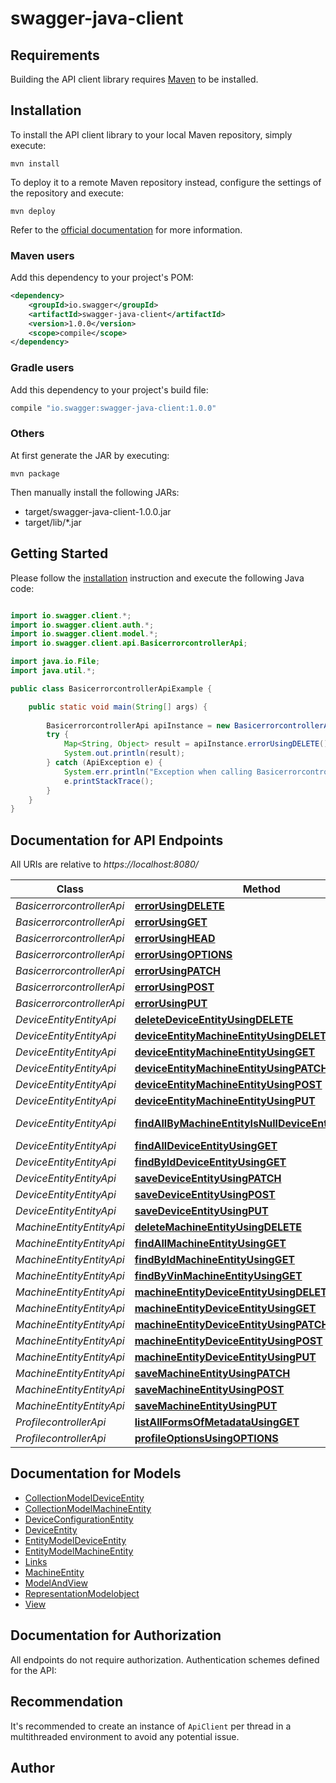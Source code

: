 # swagger-java-client

## Requirements

Building the API client library requires [Maven](https://maven.apache.org/) to be installed.

## Installation

To install the API client library to your local Maven repository, simply execute:

```shell
mvn install
```

To deploy it to a remote Maven repository instead, configure the settings of the repository and execute:

```shell
mvn deploy
```

Refer to the [official documentation](https://maven.apache.org/plugins/maven-deploy-plugin/usage.html) for more information.

### Maven users

Add this dependency to your project's POM:

```xml
<dependency>
    <groupId>io.swagger</groupId>
    <artifactId>swagger-java-client</artifactId>
    <version>1.0.0</version>
    <scope>compile</scope>
</dependency>
```

### Gradle users

Add this dependency to your project's build file:

```groovy
compile "io.swagger:swagger-java-client:1.0.0"
```

### Others

At first generate the JAR by executing:

    mvn package

Then manually install the following JARs:

* target/swagger-java-client-1.0.0.jar
* target/lib/*.jar

## Getting Started

Please follow the [installation](#installation) instruction and execute the following Java code:

```java

import io.swagger.client.*;
import io.swagger.client.auth.*;
import io.swagger.client.model.*;
import io.swagger.client.api.BasicerrorcontrollerApi;

import java.io.File;
import java.util.*;

public class BasicerrorcontrollerApiExample {

    public static void main(String[] args) {
        
        BasicerrorcontrollerApi apiInstance = new BasicerrorcontrollerApi();
        try {
            Map<String, Object> result = apiInstance.errorUsingDELETE();
            System.out.println(result);
        } catch (ApiException e) {
            System.err.println("Exception when calling BasicerrorcontrollerApi#errorUsingDELETE");
            e.printStackTrace();
        }
    }
}

```

## Documentation for API Endpoints

All URIs are relative to *https://localhost:8080/*

Class | Method | HTTP request | Description
------------ | ------------- | ------------- | -------------
*BasicerrorcontrollerApi* | [**errorUsingDELETE**](docs/BasicerrorcontrollerApi.md#errorUsingDELETE) | **DELETE** /error | error
*BasicerrorcontrollerApi* | [**errorUsingGET**](docs/BasicerrorcontrollerApi.md#errorUsingGET) | **GET** /error | error
*BasicerrorcontrollerApi* | [**errorUsingHEAD**](docs/BasicerrorcontrollerApi.md#errorUsingHEAD) | **HEAD** /error | error
*BasicerrorcontrollerApi* | [**errorUsingOPTIONS**](docs/BasicerrorcontrollerApi.md#errorUsingOPTIONS) | **OPTIONS** /error | error
*BasicerrorcontrollerApi* | [**errorUsingPATCH**](docs/BasicerrorcontrollerApi.md#errorUsingPATCH) | **PATCH** /error | error
*BasicerrorcontrollerApi* | [**errorUsingPOST**](docs/BasicerrorcontrollerApi.md#errorUsingPOST) | **POST** /error | error
*BasicerrorcontrollerApi* | [**errorUsingPUT**](docs/BasicerrorcontrollerApi.md#errorUsingPUT) | **PUT** /error | error
*DeviceEntityEntityApi* | [**deleteDeviceEntityUsingDELETE**](docs/DeviceEntityEntityApi.md#deleteDeviceEntityUsingDELETE) | **DELETE** /deviceEntities/{id} | deleteDeviceEntity
*DeviceEntityEntityApi* | [**deviceEntityMachineEntityUsingDELETE**](docs/DeviceEntityEntityApi.md#deviceEntityMachineEntityUsingDELETE) | **DELETE** /deviceEntities/{id}/machineEntity | deviceEntityMachineEntity
*DeviceEntityEntityApi* | [**deviceEntityMachineEntityUsingGET**](docs/DeviceEntityEntityApi.md#deviceEntityMachineEntityUsingGET) | **GET** /deviceEntities/{id}/machineEntity | deviceEntityMachineEntity
*DeviceEntityEntityApi* | [**deviceEntityMachineEntityUsingPATCH**](docs/DeviceEntityEntityApi.md#deviceEntityMachineEntityUsingPATCH) | **PATCH** /deviceEntities/{id}/machineEntity | deviceEntityMachineEntity
*DeviceEntityEntityApi* | [**deviceEntityMachineEntityUsingPOST**](docs/DeviceEntityEntityApi.md#deviceEntityMachineEntityUsingPOST) | **POST** /deviceEntities/{id}/machineEntity | deviceEntityMachineEntity
*DeviceEntityEntityApi* | [**deviceEntityMachineEntityUsingPUT**](docs/DeviceEntityEntityApi.md#deviceEntityMachineEntityUsingPUT) | **PUT** /deviceEntities/{id}/machineEntity | deviceEntityMachineEntity
*DeviceEntityEntityApi* | [**findAllByMachineEntityIsNullDeviceEntityUsingGET**](docs/DeviceEntityEntityApi.md#findAllByMachineEntityIsNullDeviceEntityUsingGET) | **GET** /deviceEntities/search/findAllByMachineEntityIsNull | findAllByMachineEntityIsNullDeviceEntity
*DeviceEntityEntityApi* | [**findAllDeviceEntityUsingGET**](docs/DeviceEntityEntityApi.md#findAllDeviceEntityUsingGET) | **GET** /deviceEntities | findAllDeviceEntity
*DeviceEntityEntityApi* | [**findByIdDeviceEntityUsingGET**](docs/DeviceEntityEntityApi.md#findByIdDeviceEntityUsingGET) | **GET** /deviceEntities/{id} | findByIdDeviceEntity
*DeviceEntityEntityApi* | [**saveDeviceEntityUsingPATCH**](docs/DeviceEntityEntityApi.md#saveDeviceEntityUsingPATCH) | **PATCH** /deviceEntities/{id} | saveDeviceEntity
*DeviceEntityEntityApi* | [**saveDeviceEntityUsingPOST**](docs/DeviceEntityEntityApi.md#saveDeviceEntityUsingPOST) | **POST** /deviceEntities | saveDeviceEntity
*DeviceEntityEntityApi* | [**saveDeviceEntityUsingPUT**](docs/DeviceEntityEntityApi.md#saveDeviceEntityUsingPUT) | **PUT** /deviceEntities/{id} | saveDeviceEntity
*MachineEntityEntityApi* | [**deleteMachineEntityUsingDELETE**](docs/MachineEntityEntityApi.md#deleteMachineEntityUsingDELETE) | **DELETE** /machineEntities/{id} | deleteMachineEntity
*MachineEntityEntityApi* | [**findAllMachineEntityUsingGET**](docs/MachineEntityEntityApi.md#findAllMachineEntityUsingGET) | **GET** /machineEntities | findAllMachineEntity
*MachineEntityEntityApi* | [**findByIdMachineEntityUsingGET**](docs/MachineEntityEntityApi.md#findByIdMachineEntityUsingGET) | **GET** /machineEntities/{id} | findByIdMachineEntity
*MachineEntityEntityApi* | [**findByVinMachineEntityUsingGET**](docs/MachineEntityEntityApi.md#findByVinMachineEntityUsingGET) | **GET** /machineEntities/search/findByVin | findByVinMachineEntity
*MachineEntityEntityApi* | [**machineEntityDeviceEntityUsingDELETE**](docs/MachineEntityEntityApi.md#machineEntityDeviceEntityUsingDELETE) | **DELETE** /machineEntities/{id}/deviceEntity | machineEntityDeviceEntity
*MachineEntityEntityApi* | [**machineEntityDeviceEntityUsingGET**](docs/MachineEntityEntityApi.md#machineEntityDeviceEntityUsingGET) | **GET** /machineEntities/{id}/deviceEntity | machineEntityDeviceEntity
*MachineEntityEntityApi* | [**machineEntityDeviceEntityUsingPATCH**](docs/MachineEntityEntityApi.md#machineEntityDeviceEntityUsingPATCH) | **PATCH** /machineEntities/{id}/deviceEntity | machineEntityDeviceEntity
*MachineEntityEntityApi* | [**machineEntityDeviceEntityUsingPOST**](docs/MachineEntityEntityApi.md#machineEntityDeviceEntityUsingPOST) | **POST** /machineEntities/{id}/deviceEntity | machineEntityDeviceEntity
*MachineEntityEntityApi* | [**machineEntityDeviceEntityUsingPUT**](docs/MachineEntityEntityApi.md#machineEntityDeviceEntityUsingPUT) | **PUT** /machineEntities/{id}/deviceEntity | machineEntityDeviceEntity
*MachineEntityEntityApi* | [**saveMachineEntityUsingPATCH**](docs/MachineEntityEntityApi.md#saveMachineEntityUsingPATCH) | **PATCH** /machineEntities/{id} | saveMachineEntity
*MachineEntityEntityApi* | [**saveMachineEntityUsingPOST**](docs/MachineEntityEntityApi.md#saveMachineEntityUsingPOST) | **POST** /machineEntities | saveMachineEntity
*MachineEntityEntityApi* | [**saveMachineEntityUsingPUT**](docs/MachineEntityEntityApi.md#saveMachineEntityUsingPUT) | **PUT** /machineEntities/{id} | saveMachineEntity
*ProfilecontrollerApi* | [**listAllFormsOfMetadataUsingGET**](docs/ProfilecontrollerApi.md#listAllFormsOfMetadataUsingGET) | **GET** /profile | listAllFormsOfMetadata
*ProfilecontrollerApi* | [**profileOptionsUsingOPTIONS**](docs/ProfilecontrollerApi.md#profileOptionsUsingOPTIONS) | **OPTIONS** /profile | profileOptions


## Documentation for Models

 - [CollectionModelDeviceEntity](docs/CollectionModelDeviceEntity.md)
 - [CollectionModelMachineEntity](docs/CollectionModelMachineEntity.md)
 - [DeviceConfigurationEntity](docs/DeviceConfigurationEntity.md)
 - [DeviceEntity](docs/DeviceEntity.md)
 - [EntityModelDeviceEntity](docs/EntityModelDeviceEntity.md)
 - [EntityModelMachineEntity](docs/EntityModelMachineEntity.md)
 - [Links](docs/Links.md)
 - [MachineEntity](docs/MachineEntity.md)
 - [ModelAndView](docs/ModelAndView.md)
 - [RepresentationModelobject](docs/RepresentationModelobject.md)
 - [View](docs/View.md)


## Documentation for Authorization

All endpoints do not require authorization.
Authentication schemes defined for the API:

## Recommendation

It's recommended to create an instance of `ApiClient` per thread in a multithreaded environment to avoid any potential issue.

## Author



